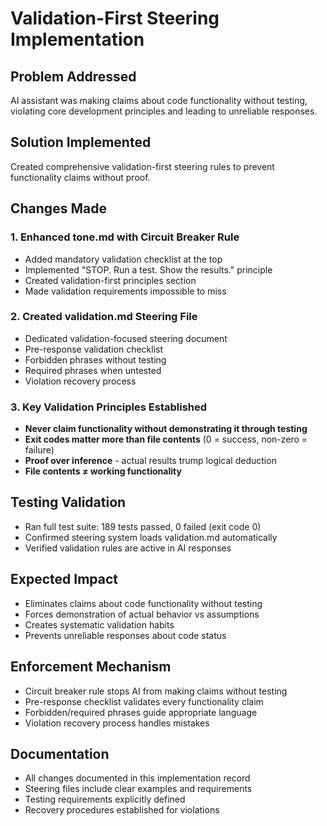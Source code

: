 # Validation-First Steering Implementation

## Problem Addressed
AI assistant was making claims about code functionality without testing, violating core development principles and leading to unreliable responses.

## Solution Implemented
Created comprehensive validation-first steering rules to prevent functionality claims without proof.

## Changes Made

### 1. Enhanced tone.md with Circuit Breaker Rule
- Added mandatory validation checklist at the top
- Implemented "STOP. Run a test. Show the results." principle
- Created validation-first principles section
- Made validation requirements impossible to miss

### 2. Created validation.md Steering File
- Dedicated validation-focused steering document
- Pre-response validation checklist
- Forbidden phrases without testing
- Required phrases when untested
- Violation recovery process

### 3. Key Validation Principles Established
- **Never claim functionality without demonstrating it through testing**
- **Exit codes matter more than file contents** (0 = success, non-zero = failure)
- **Proof over inference** - actual results trump logical deduction
- **File contents ≠ working functionality**

## Testing Validation
- Ran full test suite: 189 tests passed, 0 failed (exit code 0)
- Confirmed steering system loads validation.md automatically
- Verified validation rules are active in AI responses

## Expected Impact
- Eliminates claims about code functionality without testing
- Forces demonstration of actual behavior vs assumptions
- Creates systematic validation habits
- Prevents unreliable responses about code status

## Enforcement Mechanism
- Circuit breaker rule stops AI from making claims without testing
- Pre-response checklist validates every functionality claim
- Forbidden/required phrases guide appropriate language
- Violation recovery process handles mistakes

## Documentation
- All changes documented in this implementation record
- Steering files include clear examples and requirements
- Testing requirements explicitly defined
- Recovery procedures established for violations